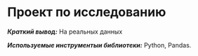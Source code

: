 # Проект по исследованию 

***Краткий вывод:*** На реальных данных 

***Используемые инструментыи библиотеки:*** Python, Pandas. 

 
